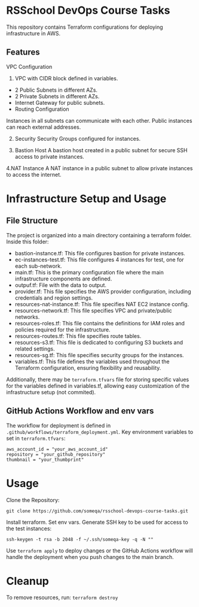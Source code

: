 # RSSchool DevOps Course Tasks

This repository contains Terraform configurations for deploying infrastructure in AWS.

## Features
VPC Configuration

1. VPC with CIDR block defined in variables.
- 2 Public Subnets in different AZs.
- 2 Private Subnets in different AZs.
- Internet Gateway for public subnets.
- Routing Configuration

Instances in all subnets can communicate with each other.
Public instances can reach external addresses.

2. Security
Security Groups configured for instances.

3. Bastion Host
A bastion host created in a public subnet for secure SSH access to private instances.

4.NAT Instance
A NAT instance in a public subnet to allow private instances to access the internet.

# Infrastructure Setup and Usage

## File Structure

The project is organized into a main directory containing a terraform folder. Inside this folder:
- bastion-instance.tf: This file configures bastion for private instances.
- ec-instances-test.tf: This file configures 4 instances for test, one for each sub-network.
- main.tf: This is the primary configuration file where the main infrastructure components are defined.
- outpuf.tf: File with the data to output.
- provider.tf: This file specifies the AWS provider configuration, including credentials and region settings.
- resources-nat-instance.tf: This file specifies NAT EC2 instance config.
- resources-network.tf: This file specifies VPC and private/public networks.
- resources-roles.tf: This file contains the definitions for IAM roles and policies required for the infrastructure.
- resources-routes.tf: This file specifies route tables.
- resources-s3.tf: This file is dedicated to configuring S3 buckets and related settings.
- resources-sg.tf: This file specifies security groups for the instances.
- variables.tf: This file defines the variables used throughout the Terraform configuration, ensuring flexibility and reusability.

Additionally, there may be `terraform.tfvars` file for storing specific values for the variables defined in variables.tf, allowing easy customization of the infrastructure setup (not commited).

## GitHub Actions Workflow and env vars

The workflow for deployment is defined in `.github/workflows/terraform_deployment.yml`. Key environment variables to set in `terraform.tfvars`:

```
aws_account_id = "your_aws_account_id"
repository = "your_github_repository"
thumbnail = "your_thumbprint"
```

# Usage
Clone the Repository:

`git clone https://github.com/someqa/rsschool-devops-course-tasks.git`

Install terraform.
Set env vars.
Generate SSH key to be used for access to the test instances:
```
ssh-keygen -t rsa -b 2048 -f ~/.ssh/someqa-key -q -N "" 
```
Use
`terraform apply`
to deploy changes or 
the GitHub Actions workflow will handle the deployment when you push changes to the main branch.

# Cleanup
To remove resources, run:
`terraform destroy`
